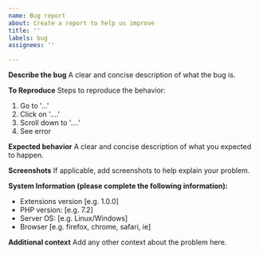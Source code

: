 ```yaml
---
name: Bug report
about: Create a report to help us improve
title: ''
labels: bug
assignees: ''

---
```


**Describe the bug**
A clear and concise description of what the bug is.

**To Reproduce**
Steps to reproduce the behavior:
1. Go to '...'
2. Click on '....'
3. Scroll down to '....'
4. See error

**Expected behavior**
A clear and concise description of what you expected to happen.

**Screenshots**
If applicable, add screenshots to help explain your problem.

**System Information (please complete the following information):**
 - Extensions version [e.g. 1.0.0]
 - PHP version: [e.g. 7.2]
 - Server OS: [e.g. Linux/Windows]
 - Browser [e.g. firefox, chrome, safari, ie]

**Additional context**
Add any other context about the problem here.